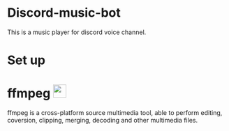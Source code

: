 # Discord-music-bot
This is a music player for discord voice channel.

<h1>Set up</h1>

<h1>ffmpeg <a href="https://ffmpeg.org/">
<img src="https://ffmpeg.org/favicon.ico" width="30" height="30"></a></h1>

ffmpeg is a cross-platform source multimedia tool, able to perform editing, coversion, clipping, merging, decoding and other multimedia files.

